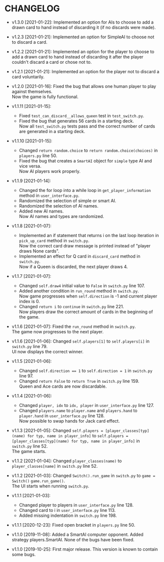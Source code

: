 # CHANGELOG 
* v1.3.0 [2021-01-22]: Implemented an option for AIs to choose to add a drawn card to hand 
    instead of discarding it (if no discards were made).

* v1.2.3 [2021-01-21]: Implemented an option for SimpleAI to choose not to discard a card.

* v1.2.2 [2021-01-21]: Implemented an option for the player to choose to add a drawn card to hand
    instead of discarding it after the player couldn't discard a card or chose not to.

* v1.2.1 [2021-01-21]: Implemented an option for the player not to discard a card voluntarily.

* v1.2.0 [2021-01-16]: Fixed the bug that allows one human player to play against themselves.  
    Now the game is fully functional.
    
* v1.1.11 [2021-01-15]:
    * Fixed `test_can_discard__allows_queen` test in `test_switch.py`.
    * Fixed the bug that generates 56 cards in a starting deck.  
    Now all `test_switch.py` tests pass and the correct number of cards are generated in a starting deck.

* v1.1.10 [2021-01-15]:
    * Changed `return random.choice` to `return random.choice(choices)` in `players.py` line 50.
    * Fixed the bug that creates a `SmartAI` object for `simple` type AI and vice versa.  
    Now AI players work properly.
      
* v1.1.9 [2021-01-14]: 
    * Changed the for loop into a while loop in `get_player_information` method in `user_interface.py`.
    * Randomized the selection of simple or smart AI.
    * Randomized the selection of AI names.
    * Added new AI names.  
    Now AI names and types are randomized.
    
* v1.1.8 [2021-01-07]: 
    * Implemented an if statement that returns i on the last loop iteration in `pick_up_card` method in `switch.py`.  
    Now the correct card draw message is printed instead of "player draws None cards".
    * Implemented an effect for Q card in `discard_card` method in `switch.py`.  
    Now if a Queen is discarded, the next player draws 4.

* v1.1.7 [2021-01-07]: 
    * Changed `self.draw4` initial value to `False` in `switch.py` line 107.
    * Added another condition in `run_round` method in `switch.py`.  
    Now game progresses when `self.direction` is -1 and current player index is 0.
    * Changed `return i` to `continue` in `switch.py` line 221.  
    Now players draw the correct amount of cards in the beginning of the game.
    
* v1.1.6 [2021-01-07]: Fixed the `run_round` method in `switch.py`.  
    The game now progresses to the next player.
    
* v1.1.6 [2021-01-06]: Changed `self.players[1]` to `self.players[i]` in `switch.py` line 79.  
    UI now displays the correct winner.
    
* v1.1.5 [2021-01-06]: 
    * Changed `self.direction == 1` to `self.direction = 1` in `switch.py` line 97.
    * Changed `return False` to `return True` in `switch.py` line 159.  
    Queen and Ace cards are now discardable.
    
* v1.1.4 [2021-01-06]: 
    * Changed `player, idx` to `idx, player` in `user_interface.py` line 127.
    * Changed `players.name` to `player.name` and `players.hand` to `player.hand` in `user_interface.py` line 128.  
    Now possible to swap hands for Jack card effect.
    
* v1.1.3 [2021-01-05]: Changed `self.players = [player_classes[typ](name) for typ, name in player_info]` to 
`self.players = [player_classes[typ](name) for typ, name in player_info]` in  `switch.py` line 52.  
    The game starts.
    
* v1.1.2 [2021-01-04]: Changed `player_classes(name)` to `player_classes[name]` in `switch.py` line 52.

* v1.1.2 [2021-01-03]: Changed `Switch().run_game` in `switch.py` to `game = Switch()`
  `game.run_game()`.  
    The UI starts when running `switch.py`.

* v1.1.1 [2021-01-03]: 
  * Changed player to players in `user_interface.py` line 128.
  * Changed card to i in `user_interface.py` line 113.
  * Added missing indentation in `switch.py` line 198.

* v1.1.1 [2020-12-23]: Fixed open bracket in `players.py` line 50.

* v1.1.0 [2019-11-08]: Added a SmartAI computer opponent.
  Added strategy players.SmartAI.
  None of the bugs have been fixed.

* v1.1.0 [2019-10-25]: First major release.
  This version is known to contain some bugs.
  

